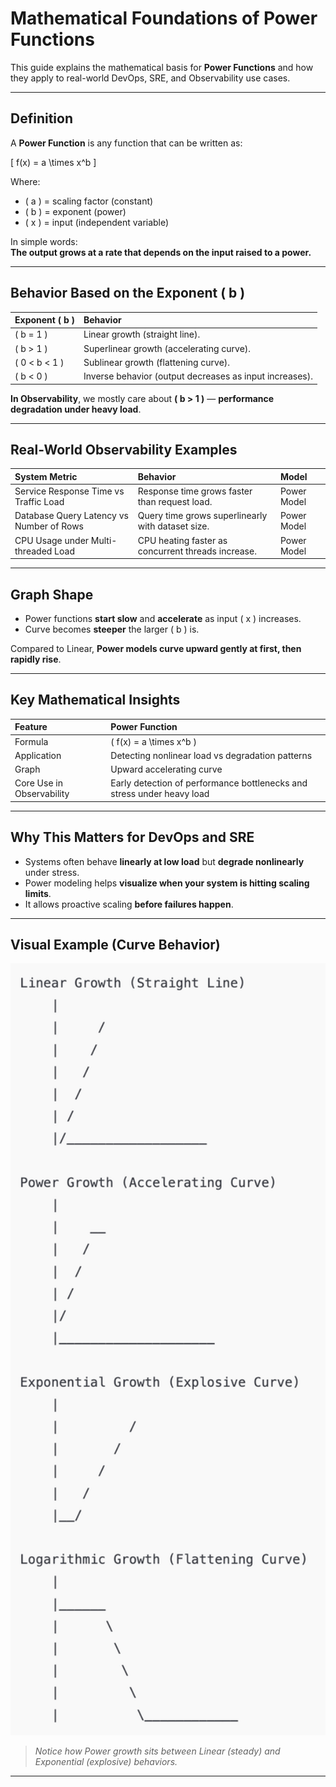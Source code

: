 # Mathematical Foundations of Power Functions

This guide explains the mathematical basis for **Power Functions** and how they apply to real-world DevOps, SRE, and Observability use cases.

---

## Definition

A **Power Function** is any function that can be written as:

\[
f(x) = a \times x^b
\]

Where:
- \( a \) = scaling factor (constant)
- \( b \) = exponent (power)
- \( x \) = input (independent variable)

In simple words:  
**The output grows at a rate that depends on the input raised to a power.**

---

## Behavior Based on the Exponent \( b \)

| Exponent \( b \) | Behavior |
|:-----------------|:---------|
| \( b = 1 \) | Linear growth (straight line). |
| \( b > 1 \) | Superlinear growth (accelerating curve). |
| \( 0 < b < 1 \) | Sublinear growth (flattening curve). |
| \( b < 0 \) | Inverse behavior (output decreases as input increases). |

 **In Observability**, we mostly care about **\( b > 1 \)** — **performance degradation under heavy load**.

---

## Real-World Observability Examples

| System Metric | Behavior | Model |
|:--------------|:---------|:------|
| Service Response Time vs Traffic Load | Response time grows faster than request load. | Power Model |
| Database Query Latency vs Number of Rows | Query time grows superlinearly with dataset size. | Power Model |
| CPU Usage under Multi-threaded Load | CPU heating faster as concurrent threads increase. | Power Model |

---

## Graph Shape

- Power functions **start slow** and **accelerate** as input \( x \) increases.
- Curve becomes **steeper** the larger \( b \) is.

Compared to Linear, **Power models curve upward gently at first, then rapidly rise**.

---

## Key Mathematical Insights

| Feature | Power Function |
|:--------|:---------------|
| Formula | \( f(x) = a \times x^b \) |
| Application | Detecting nonlinear load vs degradation patterns |
| Graph | Upward accelerating curve |
| Core Use in Observability | Early detection of performance bottlenecks and stress under heavy load |

---

## Why This Matters for DevOps and SRE

- Systems often behave **linearly at low load** but **degrade nonlinearly** under stress.
- Power modeling helps **visualize when your system is hitting scaling limits**.
- It allows proactive scaling **before failures happen**.

---

## Visual Example (Curve Behavior)

<p align="center">
  <img src="./Visual%20Guide%20-%20Growth%20Shapes.png" alt="Visual Guide - Growth Shapes" width="600"/>
</p>

> *Notice how Power growth sits between Linear (steady) and Exponential (explosive) behaviors.*

---
